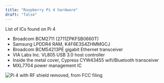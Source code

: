 ```yaml
---
title: "Raspberry Pi 4 hardware"
draft: "false"
---
```


List of ICs found on Pi 4

* Broadcom BCM2711 (2711ZPKFSB0660T)
* Samsung LPDDR4 RAM, K4F6E3S4ZHMMGCJ
* Broadcom BCM54213PE gigabit Ethernet transceiver
* VIA Labs Inc. VL805 USB 3.0 host controller
* Inside the metal cover, Cypress CYW43455 wifi/Bluetooth transceiver
* MXL7704 power management IC

![Pi 4 with RF shield removed, from FCC filing](/img/raspberry-pi-4-rf-shield-removed.png)
